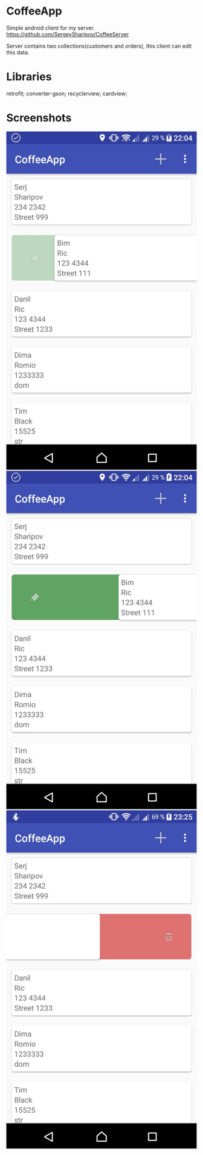 # CoffeeApp

Simple android client for my server.
https://github.com/SergeySharipov/CoffeeServer

Server contains two collections(customers and orders), this client can edit this data.

# Libraries
retrofit;
converter-gson;
recyclerview;
cardview;

# Screenshots
![Screenshot](https://github.com/SergeySharipov/CoffeeApp/blob/master/screenshots/screen1.jpg)![Screenshot](https://github.com/SergeySharipov/CoffeeApp/blob/master/screenshots/screen2.jpg)![Screenshot](https://github.com/SergeySharipov/CoffeeApp/blob/master/screenshots/screen3.jpg)
